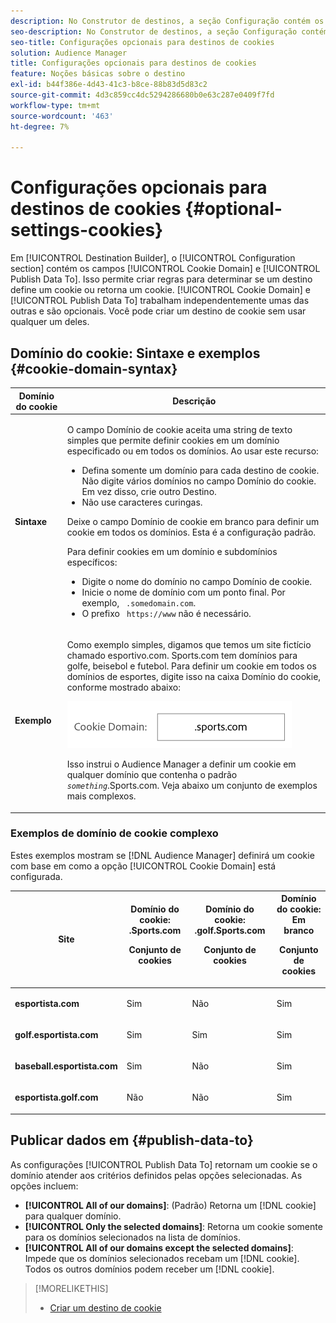 ```yaml
---
description: No Construtor de destinos, a seção Configuração contém os campos Domínio de cookie e Publicar dados em . Isso permite criar regras para determinar se um destino define um cookie ou retorna um cookie. Domínio de cookie e dados de publicação Para funcionar de forma independente e são opcionais. Você pode criar um destino de cookie sem usar qualquer um deles.
seo-description: No Construtor de destinos, a seção Configuração contém os campos Domínio de cookie e Publicar dados em . Isso permite criar regras para determinar se um destino define um cookie ou retorna um cookie. Domínio de cookie e dados de publicação Para funcionar de forma independente e são opcionais. Você pode criar um destino de cookie sem usar qualquer um deles.
seo-title: Configurações opcionais para destinos de cookies
solution: Audience Manager
title: Configurações opcionais para destinos de cookies
feature: Noções básicas sobre o destino
exl-id: b44f386e-4d43-41c3-b8ce-88b83d5d83c2
source-git-commit: 4d3c859cc4dc5294286680b0e63c287e0409f7fd
workflow-type: tm+mt
source-wordcount: '463'
ht-degree: 7%

---
```


# Configurações opcionais para destinos de cookies {#optional-settings-cookies}

Em [!UICONTROL Destination Builder], o [!UICONTROL Configuration section] contém os campos [!UICONTROL Cookie Domain] e [!UICONTROL Publish Data To]. Isso permite criar regras para determinar se um destino define um cookie ou retorna um cookie. [!UICONTROL Cookie Domain] e  [!UICONTROL Publish Data To] trabalham independentemente umas das outras e são opcionais. Você pode criar um destino de cookie sem usar qualquer um deles.

## Domínio do cookie: Sintaxe e exemplos {#cookie-domain-syntax}

<!-- cookie-destination-options.xml -->

<table id="table_4F4F7562AFEE49F8917AAE5712B5CCE4"> 
 <thead> 
  <tr> 
   <th colname="col1" class="entry"> Domínio do cookie </th> 
   <th colname="col2" class="entry"> Descrição </th> 
  </tr>
 </thead>
 <tbody> 
  <tr> 
   <td colname="col1"> <p><b>Sintaxe</b> </p> </td> 
   <td colname="col2"> <p>O campo <span class="wintitle"> Domínio de cookie</span> aceita uma string de texto simples que permite definir cookies em um domínio especificado ou em todos os domínios. Ao usar este recurso: </p> <p> 
     <ul id="ul_473CB59F2C0C4B358201BE5C8B27D73D"> 
      <li id="li_4E7F4691C1B54415963F7D5AA1558C9A">Defina somente um domínio para cada destino de cookie. Não digite vários domínios no campo <span class="wintitle"> Domínio do cookie</span>. Em vez disso, crie outro <span class="wintitle"> Destino</span>. </li> 
      <li id="li_AEBF5C5F3C264C5EA4A2A6063C3F377D">Não use caracteres curingas. </li> 
     </ul> </p> <p> Deixe o campo <span class="wintitle"> Domínio de cookie</span> em branco para definir um cookie em todos os domínios. Esta é a configuração padrão. </p> <p>Para definir cookies em um domínio e subdomínios específicos: </p> <p> 
     <ul id="ul_F25BC0D8C40641A2A5CA338E5C258435"> 
      <li id="li_E236D8DEE4F24F9BBA36074F7049C12C">Digite o nome do domínio no campo <span class="wintitle"> Domínio de cookie</span>. </li> 
      <li id="li_0471C198EE344DE5963A3C2F70B9E78B">Inicie o nome de domínio com um ponto final. Por exemplo, <code> .somedomain.com</code>. </li> 
      <li id="li_73D06F2BEF45487280C2245E1F6B8ED0">O prefixo <code> https://www</code> não é necessário. </li> 
     </ul> </p> </td> 
  </tr> 
  <tr> 
   <td colname="col1"> <p><b>Exemplo</b> </p> </td> 
   <td colname="col2"> <p>Como exemplo simples, digamos que temos um site fictício chamado esportivo.com. Sports.com tem domínios para golfe, beisebol e futebol. Para definir um cookie em todos os domínios de esportes, digite isso na caixa <span class="wintitle"> Domínio do cookie</span>, conforme mostrado abaixo: </p> <p> <img src="assets/sports-domain.png" id="image_8883477BB3B543648C97A441AD34C6DE" /> </p> <p>Isso instrui o <span class="keyword"> Audience Manager</span> a definir um cookie em qualquer domínio que contenha o padrão <code><i>something</i></code>.Sports.com. Veja abaixo um conjunto de exemplos mais complexos. </p> </td> 
  </tr> 
 </tbody> 
</table>

### Exemplos de domínio de cookie complexo

Estes exemplos mostram se [!DNL Audience Manager] definirá um cookie com base em como a opção [!UICONTROL Cookie Domain] está configurada.

<table id="table_3A7B9479CDA6493FA8104D8D9841E914"> 
 <thead> 
  <tr> 
   <th colname="col1" class="entry"> Site </th> 
   <th colname="col2" class="entry">Domínio do cookie: .Sports.com <p>Conjunto de cookies </p> </th> 
   <th colname="col3" class="entry">Domínio do cookie: .golf.Sports.com <p>Conjunto de cookies </p> </th> 
   <th colname="col4" class="entry">Domínio do cookie: Em branco <p>Conjunto de cookies </p> </th> 
  </tr> 
 </thead>
 <tbody> 
  <tr> 
   <td colname="col1"> <p> <b>esportista.com</b> </p> </td> 
   <td colname="col2"> Sim </td> 
   <td colname="col3"> Não </td> 
   <td colname="col4"> Sim </td> 
  </tr> 
  <tr> 
   <td colname="col1"> <p> <b>golf.esportista.com</b> </p> </td> 
   <td colname="col2"> Sim </td> 
   <td colname="col3"> Sim </td> 
   <td colname="col4"> Sim </td> 
  </tr> 
  <tr> 
   <td colname="col1"> <p> <b>baseball.esportista.com</b> </p> </td> 
   <td colname="col2"> Sim </td> 
   <td colname="col3"> Não </td> 
   <td colname="col4"> Sim </td> 
  </tr> 
  <tr> 
   <td colname="col1"> <p> <b>esportista.golf.com</b> </p> </td> 
   <td colname="col2"> Não </td> 
   <td colname="col3"> Não </td> 
   <td colname="col4"> Sim </td> 
  </tr> 
 </tbody> 
</table>

## Publicar dados em {#publish-data-to}

As configurações [!UICONTROL Publish Data To] retornam um cookie se o domínio atender aos critérios definidos pelas opções selecionadas. As opções incluem:

* **[!UICONTROL All of our domains]**: (Padrão) Retorna um  [!DNL cookie] para qualquer domínio.
* **[!UICONTROL Only the selected domains]**: Retorna um cookie somente para os domínios selecionados na lista de domínios.
* **[!UICONTROL All of our domains except the selected domains]**: Impede que os domínios selecionados recebam um  [!DNL cookie]. Todos os outros domínios podem receber um [!DNL cookie].

>[!MORELIKETHIS]
>
>* [Criar um destino de cookie](../../features/destinations/create-cookie-destination.md)

